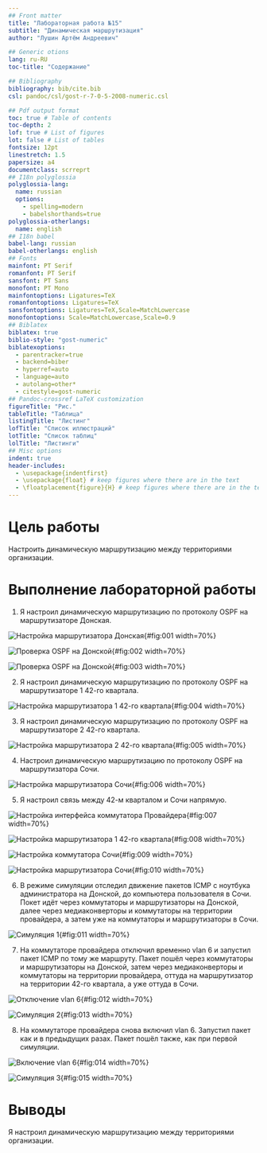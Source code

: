 ```yaml
---
## Front matter
title: "Лабораторная работа №15"
subtitle: "Динамическая маршрутизация"
author: "Лушин Артём Андреевич"

## Generic otions
lang: ru-RU
toc-title: "Содержание"

## Bibliography
bibliography: bib/cite.bib
csl: pandoc/csl/gost-r-7-0-5-2008-numeric.csl

## Pdf output format
toc: true # Table of contents
toc-depth: 2
lof: true # List of figures
lot: false # List of tables
fontsize: 12pt
linestretch: 1.5
papersize: a4
documentclass: scrreprt
## I18n polyglossia
polyglossia-lang:
  name: russian
  options:
	- spelling=modern
	- babelshorthands=true
polyglossia-otherlangs:
  name: english
## I18n babel
babel-lang: russian
babel-otherlangs: english
## Fonts
mainfont: PT Serif
romanfont: PT Serif
sansfont: PT Sans
monofont: PT Mono
mainfontoptions: Ligatures=TeX
romanfontoptions: Ligatures=TeX
sansfontoptions: Ligatures=TeX,Scale=MatchLowercase
monofontoptions: Scale=MatchLowercase,Scale=0.9
## Biblatex
biblatex: true
biblio-style: "gost-numeric"
biblatexoptions:
  - parentracker=true
  - backend=biber
  - hyperref=auto
  - language=auto
  - autolang=other*
  - citestyle=gost-numeric
## Pandoc-crossref LaTeX customization
figureTitle: "Рис."
tableTitle: "Таблица"
listingTitle: "Листинг"
lofTitle: "Список иллюстраций"
lotTitle: "Список таблиц"
lolTitle: "Листинги"
## Misc options
indent: true
header-includes:
  - \usepackage{indentfirst}
  - \usepackage{float} # keep figures where there are in the text
  - \floatplacement{figure}{H} # keep figures where there are in the text
---
```


# Цель работы

Настроить динамическую маршрутизацию между территориями организации. 

# Выполнение лабораторной работы

1) Я настроил динамическую маршрутизацию по протоколу OSPF на маршрутизаторе Донская.

![Настройка маршрутизатора Донская](/home/aalushin1/study_2025-2026_net-admin/labs/lab15/report/image/1.jpg){#fig:001 width=70%}

![Проверка OSPF на Донской](/home/aalushin1/study_2025-2026_net-admin/labs/lab15/report/image/2.jpg){#fig:002 width=70%}

![Проверка OSPF на Донской](/home/aalushin1/study_2025-2026_net-admin/labs/lab15/report/image/3.jpg){#fig:003 width=70%}

2) Я настроил динамическую маршрутизацию по протоколу OSPF на маршрутизаторе 1 42-го квартала.

![Настройка маршрутизатора 1 42-го квартала](/home/aalushin1/study_2025-2026_net-admin/labs/lab15/report/image/4.jpg){#fig:004 width=70%}

3) Я настроил динамическую маршрутизацию по протоколу OSPF на маршрутизаторе 2 42-го квартала.

![Настройка маршрутизатора 2 42-го квартала](/home/aalushin1/study_2025-2026_net-admin/labs/lab15/report/image/5.jpg){#fig:005 width=70%}

4) Настроил динамическую маршрутизацию по протоколу OSPF на маршрутизатора Сочи. 

![Настройка маршрутизатора Сочи](/home/aalushin1/study_2025-2026_net-admin/labs/lab15/report/image/6.jpg){#fig:006 width=70%}

5) Я настроил связь между 42-м кварталом и Сочи напрямую. 

![Настройка интерфейса коммутатора Провайдера](/home/aalushin1/study_2025-2026_net-admin/labs/lab15/report/image/7.jpg){#fig:007 width=70%}

![Настройка маршрутизатора 1 42-го квартала](/home/aalushin1/study_2025-2026_net-admin/labs/lab15/report/image/8.jpg){#fig:008 width=70%}

![Настройка коммутатора Сочи](/home/aalushin1/study_2025-2026_net-admin/labs/lab15/report/image/9.jpg){#fig:009 width=70%}

![Настройка маршрутизатора Сочи](/home/aalushin1/study_2025-2026_net-admin/labs/lab15/report/image/10.jpg){#fig:010 width=70%}

6) В режиме симуляции отследил движение пакетов ICMP с ноутбука администратора на Донской, до компьютера пользователя в Сочи. Покет идёт через коммутаторы и маршрутизаторы на Донской, далее через медиаконверторы и коммутаторы на территории провайдера, а затем уже на коммутаторы и маршрутизаторы в Сочи. 

![Симуляция 1](/home/aalushin1/study_2025-2026_net-admin/labs/lab15/report/image/11.jpg){#fig:011 width=70%}

7) На коммутаторе провайдера отключил временно vlan 6 и запустил пакет ICMP по тому же маршруту. Пакет пошёл через коммутаторы и маршрутизаторы на Донской, затем через медиаконверторы и коммутаторы на территории провайдера, оттуда на маршрутизатор на территории 42-го квартала, а уже оттуда в Сочи.

![Отключение vlan 6](/home/aalushin1/study_2025-2026_net-admin/labs/lab15/report/image/12.jpg){#fig:012 width=70%}

![Симуляция 2](/home/aalushin1/study_2025-2026_net-admin/labs/lab15/report/image/13.jpg){#fig:013 width=70%}

8) На коммутаторе провайдера снова включил vlan 6. Запустил пакет как и в предыдущих разах. Пакет пошёл также, как при первой симуляции. 

![Включение vlan 6](/home/aalushin1/study_2025-2026_net-admin/labs/lab15/report/image/14.jpg){#fig:014 width=70%}

![Симуляция 3](/home/aalushin1/study_2025-2026_net-admin/labs/lab15/report/image/15.jpg){#fig:015 width=70%}

# Выводы

Я настроил динамическую маршрутизацию между территориями организации. 
